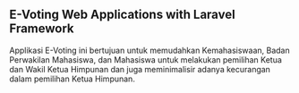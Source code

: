 ## E-Voting Web Applications with Laravel Framework

Applikasi E-Voting ini bertujuan untuk memudahkan Kemahasiswaan, Badan Perwakilan Mahasiswa, dan Mahasiswa untuk melakukan pemilihan Ketua dan Wakil Ketua Himpunan dan juga meminimalisir adanya kecurangan dalam pemilihan Ketua Himpunan.
